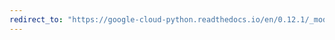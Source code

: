 ```yaml
---
redirect_to: "https://google-cloud-python.readthedocs.io/en/0.12.1/_modules/gcloud/pubsub/iam.html"
---
```

